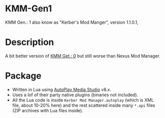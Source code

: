# KMM-Gen1
KMM Gen.: 1 also know as "Kerber's Mod Manger", version 1.1.0.1,

# Description
A bit better version of [KMM Get.: 0](https://github.com/KerberX/KMM-Gen0) but still worse than Nexus Mod Manager.

# Package
- Written in Lua using [AutoPlay Media Studio](https://www.indigorose.com/autoplay-media-studio/) v8.x.
- Uses a lof of their party native plugins (binaries not included).
- All the Lua code is inside `Kerber Mod Manager.autoplay` (which is XML file, about 10-20% here) and the rest scattered inside many `*.api` files (ZIP archives with Lua files inside).
